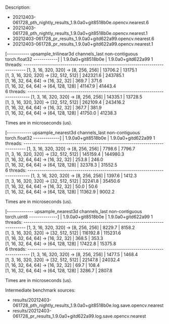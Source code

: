 Description:
- 20212403-061728_pth_nightly_results_1.9.0a0+git8518b0e.opencv.nearest.6
- 20212403-061728_pth_nightly_results_1.9.0a0+git8518b0e.opencv.nearest.1
- 20212403-061728_pr_results_1.9.0a0+gitd622a99.opencv.nearest.6
- 20212403-061728_pr_results_1.9.0a0+gitd622a99.opencv.nearest.1

[----------- upsample_trilinear3d channels_last non-contiguous torch.float32 ------------]
                                              |  1.9.0a0+git8518b0e  |  1.9.0a0+gitd622a99
1 threads: -------------------------------------------------------------------------------
      [1, 3, 16, 320, 320] -> [8, 256, 256]   |        13706.2       |        13175.1     
      [1, 3, 16, 320, 320] -> [32, 512, 512]  |       242321.6       |       243785.1     
      [1, 16, 32, 64, 64] -> [16, 32, 32]     |          369.7       |          371.6     
      [1, 16, 32, 64, 64] -> [64, 128, 128]   |        41147.9       |        41443.4     
6 threads: -------------------------------------------------------------------------------
      [1, 3, 16, 320, 320] -> [8, 256, 256]   |        14335.1       |        13728.5     
      [1, 3, 16, 320, 320] -> [32, 512, 512]  |       262109.4       |       243416.2     
      [1, 16, 32, 64, 64] -> [16, 32, 32]     |          367.7       |          381.9     
      [1, 16, 32, 64, 64] -> [64, 128, 128]   |        41750.0       |        41238.3     

Times are in microseconds (us).

[------------ upsample_nearest3d channels_last non-contiguous torch.float32 -------------]
                                              |  1.9.0a0+git8518b0e  |  1.9.0a0+gitd622a99
1 threads: -------------------------------------------------------------------------------
      [1, 3, 16, 320, 320] -> [8, 256, 256]   |         7798.6       |         7796.7     
      [1, 3, 16, 320, 320] -> [32, 512, 512]  |       145159.4       |       144980.3     
      [1, 16, 32, 64, 64] -> [16, 32, 32]     |          253.8       |          246.0     
      [1, 16, 32, 64, 64] -> [64, 128, 128]   |        32378.3       |        31552.5     
6 threads: -------------------------------------------------------------------------------
      [1, 3, 16, 320, 320] -> [8, 256, 256]   |         1397.6       |         1412.3     
      [1, 3, 16, 320, 320] -> [32, 512, 512]  |        32241.8       |        35450.6     
      [1, 16, 32, 64, 64] -> [16, 32, 32]     |           50.0       |           50.6     
      [1, 16, 32, 64, 64] -> [64, 128, 128]   |        11362.9       |         9002.2     

Times are in microseconds (us).

[------------- upsample_nearest3d channels_last non-contiguous torch.uint8 --------------]
                                              |  1.9.0a0+git8518b0e  |  1.9.0a0+gitd622a99
1 threads: -------------------------------------------------------------------------------
      [1, 3, 16, 320, 320] -> [8, 256, 256]   |         8229.7       |         8158.2     
      [1, 3, 16, 320, 320] -> [32, 512, 512]  |       116192.8       |       115231.6     
      [1, 16, 32, 64, 64] -> [16, 32, 32]     |          368.5       |          353.3     
      [1, 16, 32, 64, 64] -> [64, 128, 128]   |        17422.8       |        15375.8     
6 threads: -------------------------------------------------------------------------------
      [1, 3, 16, 320, 320] -> [8, 256, 256]   |         1477.5       |         1468.4     
      [1, 3, 16, 320, 320] -> [32, 512, 512]  |        22147.8       |        24032.4     
      [1, 16, 32, 64, 64] -> [16, 32, 32]     |           69.7       |          108.4     
      [1, 16, 32, 64, 64] -> [64, 128, 128]   |         3286.7       |         2807.8     

Times are in microseconds (us).


Intermediate benchmark sources:

- results/20212403-061728_pth_nightly_results_1.9.0a0+git8518b0e.log.save.opencv.nearest
- results/20212403-061728_pr_results_1.9.0a0+gitd622a99.log.save.opencv.nearest
